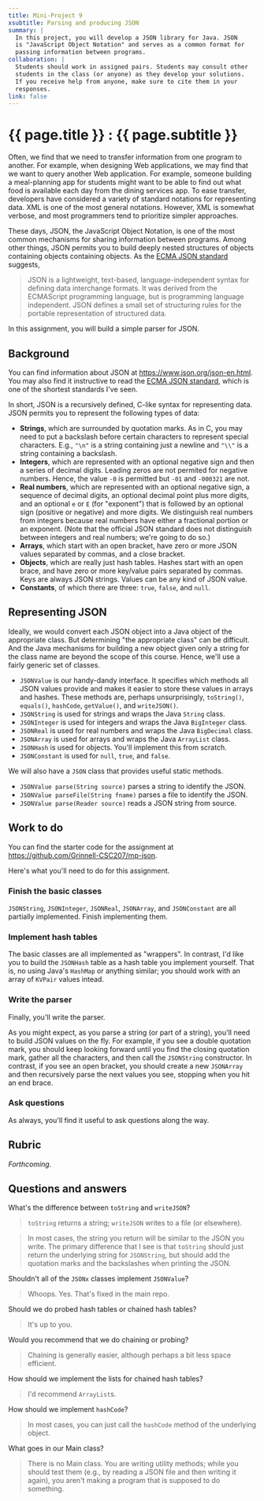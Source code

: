 ```yaml
---
title: Mini-Project 9
xsubtitle: Parsing and producing JSON
summary: |
  In this project, you will develop a JSON library for Java. JSON
  is "JavaScript Object Notation" and serves as a common format for
  passing information between programs.
collaboration: |
  Students should work in assigned pairs. Students may consult other
  students in the class (or anyone) as they develop your solutions.
  If you receive help from anyone, make sure to cite them in your
  responses.
link: false
---
```

# {{ page.title }} : {{ page.subtitle }}

Often, we find that we need to transfer information from one program to another. For example, when designing Web applications, we may find that we want to query another Web application. For example, someone building a meal-planning app for students might want to be able to find out what food is available each day from the dining services app. To ease transfer, developers have considered a variety of standard notations for representing data. XML is one of the most general notations. However, XML is somewhat verbose, and most programmers tend to prioritize simpler approaches.

These days, JSON, the JavaScript Object Notation, is one of the most common mechanisms for sharing information between programs. Among other things, JSON permits you to build deeply nested structures of objects containing objects containing objects. As the [ECMA JSON standard](https://ecma-international.org/publications-and-standards/standards/ecma-404/) suggests,

> JSON is a lightweight, text-based, language-independent syntax for defining data interchange formats. It was derived from the ECMAScript programming language, but is programming language independent. JSON defines a small set of structuring rules for the portable representation of structured data.

In this assignment, you will build a simple parser for JSON.

## Background

You can find information about JSON at <https://www.json.org/json-en.html>.  You may also find it instructive to read the [ECMA JSON standard](https://ecma-international.org/publications-and-standards/standards/ecma-404/), which is one of the shortest standards I've seen.

In short, JSON is a recursively defined, C-like syntax for representing data.  JSON permits you to represent the following types of data:

* **Strings**, which are surrounded by quotation marks.  As in C, you may need to put a backslash before certain characters to represent special characters.  E.g., `"\n"` is a string containing just a newline and `"\\"` is a string containing a backslash.
* **Integers**, which are represented with an optional negative sign and then a series of decimal digits.  Leading zeros are not permited for negative numbers.  Hence, the value `-0` is permitted but `-01` and `-000321` are not.
* **Real numbers**, which are represented with an optional negative sign, a sequence of decimal digits, an optional decimal point plus more digits, and an optional `e` or `E` (for "exponent") that is followed by an optional sign (positive or negative) and more digits.  We distinguish real numbers from integers because real numbers have either a fractional portion or an exponent.  (Note that the official JSON standard does not distinguish between integers and real numbers; we're going to do so.)
* **Arrays**, which start with an open bracket, have zero or more JSON values separated by commas, and a close bracket.
* **Objects**, which are really just hash tables.  Hashes start with an open brace, and have zero or more key/value pairs separated by commas.  Keys are always JSON strings.  Values can be any kind of JSON value.
* **Constants**, of which there are three: `true`, `false`, and `null`.

## Representing JSON

Ideally, we would convert each JSON object into a Java object of the appropriate class.  But determining "the appropriate class" can be difficult.  And the Java mechanisms for building a new object given only a string for the class name are beyond the scope of this course.  Hence, we'll use a fairly generic set of classes.

* `JSONValue` is our handy-dandy interface.  It specifies which methods all JSON values provide and makes it easier to store these values in arrays and hashes.  These methods are, perhaps unsurprisingly, `toString()`, `equals()`, `hashCode`, `getValue()`, and `writeJSON()`.
* `JSONString` is used for strings and wraps the Java `String` class.
* `JSONInteger` is used for integers and wraps the Java `BigInteger` class.
* `JSONReal` is used for real numbers and wraps the Java `BigDecimal` class.
* `JSONArray` is used for arrays and wraps the Java `ArrayList` class.
* `JSONHash` is used for objects.  You'll implement this from scratch.
* `JSONConstant` is used for `null`, `true`, and `false`.

We will also have a `JSON` class that provides useful static methods.

* `JSONValue parse(String source)` parses a string to identify the JSON.
* `JSONValue parseFile(String fname)` parses a file to identify the JSON.
* `JSONValue parse(Reader source)` reads a JSON string from source.

## Work to do

You can find the starter code for the assignment at <https://github.com/Grinnell-CSC207/mp-json>.

Here's what you'll need to do for this assignment.

### Finish the basic classes

`JSONString`, `JSONInteger`, `JSONReal`, `JSONArray`, and `JSONConstant` are all partially implemented.  Finish implementing them.

### Implement hash tables

The basic classes are all implemented as "wrappers".  In contrast, I'd like you to build the `JSONHash` table as a hash table you implement yourself.  That is, no using Java's `HashMap` or anything similar; you should work with an array of `KVPair` values intead.

### Write the parser

Finally, you'll write the parser.

As you might expect, as you parse a string (or part of a string), you'll need to build JSON values on the fly.  For example, if you see a double quotation mark, you should keep looking forward until you find the closing quotation mark, gather all the characters, and then call the `JSONString` constructor.  In contrast, if you see an open bracket, you should create a new `JSONArray` and then recursively parse the next values you see, stopping when you hit an end brace.

### Ask questions

As always, you'll find it useful to ask questions along the way.

## Rubric

_Forthcoming._

## Questions and answers

What's the difference between `toString` and `writeJSON`?

> `toString` returns a string; `writeJSON` writes to a file (or elsewhere).

> In most cases, the string you return will be similar to the JSON you
  write. The primary difference that I see is that `toString` should just
  return the underlying string for `JSONString`, but should add the
  quotation marks and the backslashes when printing the JSON.

Shouldn't all of the `JSONx` classes implement `JSONValue`?

> Whoops. Yes. That's fixed in the main repo.

Should we do probed hash tables or chained hash tables?

> It's up to you.

Would you recommend that we do chaining or probing?

> Chaining is generally easier, although perhaps a bit less space efficient.

How should we implement the lists for chained hash tables?

> I'd recommend `ArrayList`s.

How should we implement `hashCode`?

> In most cases, you can just call the `hashCode` method of the underlying
  object.

What goes in our Main class?

> There is no Main class. You are writing utility methods; while you should
  test them (e.g., by reading a JSON file and then writing it again), you
  aren't making a program that is supposed to do something.
